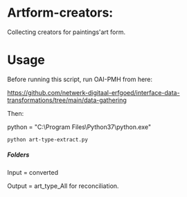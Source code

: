 # Artform-creators:

Collecting creators for paintings'art form.


# Usage

Before running this script, run OAI-PMH from here:

https://github.com/netwerk-digitaal-erfgoed/interface-data-transformations/tree/main/data-gathering

Then:

python = "C:\Program Files\Python37\python.exe" 

`python art-type-extract.py`

##### Folders

Input = converted 

Output = art_type_All for reconciliation.


